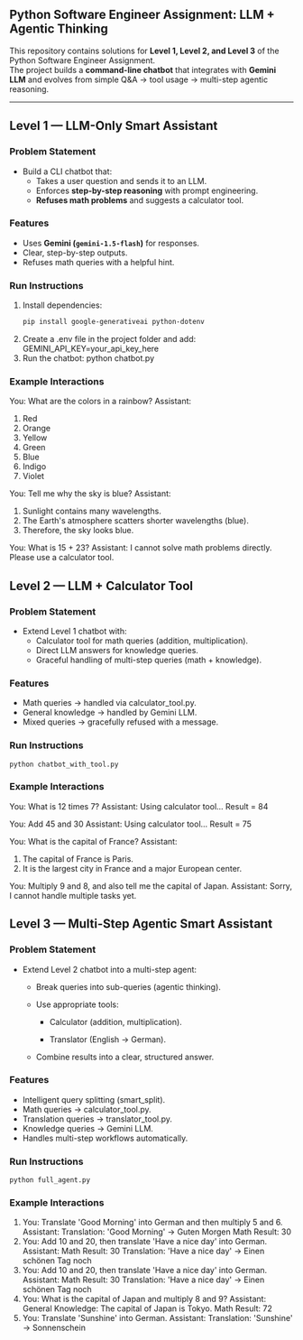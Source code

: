 ## Python Software Engineer Assignment: LLM + Agentic Thinking

This repository contains solutions for **Level 1, Level 2, and Level 3** of the Python Software Engineer Assignment.  
The project builds a **command-line chatbot** that integrates with **Gemini LLM** and evolves from simple Q&A → tool usage → multi-step agentic reasoning.

---

## Level 1 — LLM-Only Smart Assistant
### Problem Statement
- Build a CLI chatbot that:
  - Takes a user question and sends it to an LLM.
  - Enforces **step-by-step reasoning** with prompt engineering.
  - **Refuses math problems** and suggests a calculator tool.

### Features
- Uses **Gemini (`gemini-1.5-flash`)** for responses.
- Clear, step-by-step outputs.
- Refuses math queries with a helpful hint.

### Run Instructions
1. Install dependencies:
   ```bash
   pip install google-generativeai python-dotenv
2. Create a .env file in the project folder and add:
    GEMINI_API_KEY=your_api_key_here
3. Run the chatbot:
    python chatbot.py
### Example Interactions
You: What are the colors in a rainbow?
Assistant:
1. Red
2. Orange
3. Yellow
4. Green
5. Blue
6. Indigo
7. Violet

You: Tell me why the sky is blue?
Assistant:
1. Sunlight contains many wavelengths.
2. The Earth's atmosphere scatters shorter wavelengths (blue).
3. Therefore, the sky looks blue.

You: What is 15 + 23?
Assistant: I cannot solve math problems directly. Please use a calculator tool.
## Level 2 — LLM + Calculator Tool
### Problem Statement
- Extend Level 1 chatbot with:
    - Calculator tool for math queries (addition, multiplication).
    - Direct LLM answers for knowledge queries.
    - Graceful handling of multi-step queries (math + knowledge).
### Features
- Math queries → handled via calculator_tool.py.
- General knowledge → handled by Gemini LLM.
- Mixed queries → gracefully refused with a message.
### Run Instructions
    python chatbot_with_tool.py
### Example Interactions
You: What is 12 times 7?
Assistant: Using calculator tool... Result = 84

You: Add 45 and 30
Assistant: Using calculator tool... Result = 75

You: What is the capital of France?
Assistant:
1. The capital of France is Paris.
2. It is the largest city in France and a major European center.

You: Multiply 9 and 8, and also tell me the capital of Japan.
Assistant: Sorry, I cannot handle multiple tasks yet.

## Level 3 — Multi-Step Agentic Smart Assistant
### Problem Statement
- Extend Level 2 chatbot into a multi-step agent:

    - Break queries into sub-queries (agentic thinking).

    - Use appropriate tools:

        - Calculator (addition, multiplication).

        - Translator (English → German).

    - Combine results into a clear, structured answer.
### Features
- Intelligent query splitting (smart_split).
- Math queries → calculator_tool.py.
- Translation queries → translator_tool.py.
- Knowledge queries → Gemini LLM.
- Handles multi-step workflows automatically.
### Run Instructions
    python full_agent.py
### Example Interactions
1.  You: Translate 'Good Morning' into German and then multiply 5 and 6.
    Assistant:
    Translation: 'Good Morning' → Guten Morgen
    Math Result: 30
2.  You: Add 10 and 20, then translate 'Have a nice day' into German.
    Assistant:
    Math Result: 30
    Translation: 'Have a nice day' → Einen schönen Tag noch
3.  You: Add 10 and 20, then translate 'Have a nice day' into German.
    Assistant:
    Math Result: 30
    Translation: 'Have a nice day' → Einen schönen Tag noch
4.  You: What is the capital of Japan and multiply 8 and 9?
    Assistant:
    General Knowledge: The capital of Japan is Tokyo.
    Math Result: 72
5.  You: Translate 'Sunshine' into German.
    Assistant:
    Translation: 'Sunshine' → Sonnenschein
